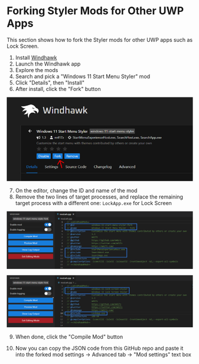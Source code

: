 # Forking Styler Mods for Other UWP Apps
This section shows how to fork the Styler mods for other UWP apps such as Lock Screen.

1. Install [Windhawk](https://windhawk.net/)
2. Launch the Windhawk app
3. Explore the mods
4. Search and pick a "Windows 11 Start Menu Styler" mod
5. Click "Details", then "Install"
6. After install, click the "Fork" button

  ![](https://github.com/AromaKitsune/Windows-XAML-Styles/blob/main/screenshots/Fork1.png)

7. On the editor, change the ID and name of the mod
8. Remove the two lines of target processes, and replace the remaining target process with a different one: `LockApp.exe` for Lock Screen

![](https://github.com/AromaKitsune/Windows-XAML-Styles/blob/main/screenshots/Fork2.png)

![](https://github.com/AromaKitsune/Windows-XAML-Styles/blob/main/screenshots/Fork3.png)

9. When done, click the "Compile Mod" button

10. Now you can copy the JSON code from this GitHub repo and paste it into the forked mod settings → Advanced tab → "Mod settings" text box

